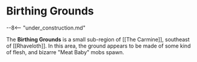 # Birthing Grounds

--8<-- "under_construction.md"

The **Birthing Grounds** is a small sub-region of [[The Carmine]], southeast of [[Rhaveloth]]. In this area, the ground appears to be made of some kind of flesh, and bizarre "Meat Baby" mobs spawn.